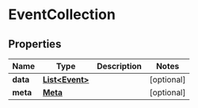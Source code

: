 
# EventCollection

## Properties
Name | Type | Description | Notes
------------ | ------------- | ------------- | -------------
**data** | [**List&lt;Event&gt;**](Event.md) |  |  [optional]
**meta** | [**Meta**](Meta.md) |  |  [optional]



